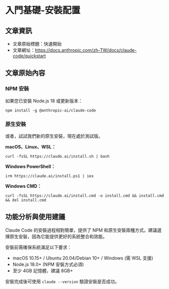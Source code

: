 # 入門基礎-安裝配置

## 文章資訊
- 文章原始標題：快速開始
- 文章網址：https://docs.anthropic.com/zh-TW/docs/claude-code/quickstart

## 文章原始內容

### NPM 安裝
如果您已安裝 Node.js 18 或更新版本：
```
npm install -g @anthropic-ai/claude-code
```

### 原生安裝
或者，試試我們新的原生安裝，現在處於測試版。

**macOS、Linux、WSL：**
```
curl -fsSL https://claude.ai/install.sh | bash
```

**Windows PowerShell：**
```
irm https://claude.ai/install.ps1 | iex
```

**Windows CMD：**
```
curl -fsSL https://claude.ai/install.cmd -o install.cmd && install.cmd && del install.cmd
```

## 功能分析與使用建議

Claude Code 的安裝過程相對簡單，提供了 NPM 和原生安裝兩種方式。建議選擇原生安裝，因為它能提供更好的系統整合和效能。

安裝前需確保系統滿足以下要求：
- macOS 10.15+ / Ubuntu 20.04/Debian 10+ / Windows (需 WSL 支援)
- Node.js 18.0+ (NPM 安裝方式必須)
- 至少 4GB 記憶體，建議 8GB+

安裝完成後可使用 `claude --version` 驗證安裝是否成功。